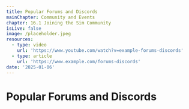 ```yaml
---
title: Popular Forums and Discords
mainChapter: Community and Events
chapter: 16.1 Joining the Sim Community
isLive: false
image: /placeholder.jpeg
resources:
  - type: video
    url: 'https://www.youtube.com/watch?v=example-forums-discords'
  - type: article
    url: 'https://www.example.com/forums-discords'
date: '2025-01-06'
---
```


# Popular Forums and Discords
